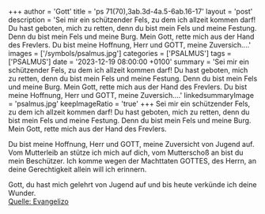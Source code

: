 +++
author = 'Gott'
title = 'ps 71(70),3ab.3d-4a.5-6ab.16-17'
layout = 'post'
description = 'Sei mir ein schützender Fels, zu dem ich allzeit kommen darf! Du hast geboten, mich zu retten, denn du bist mein Fels und meine Festung. Denn du bist mein Fels und meine Burg. Mein Gott, rette mich aus der Hand des Frevlers.  Du bist meine Hoffnung, Herr und GOTT, meine Zuversich....'
images = ['/symbols/psalmus.jpg']
categories = ['PSALMUS']
tags = ['PSALMUS']
date = '2023-12-19 08:00:00 +0100'
summary = 'Sei mir ein schützender Fels, zu dem ich allzeit kommen darf! Du hast geboten, mich zu retten, denn du bist mein Fels und meine Festung. Denn du bist mein Fels und meine Burg. Mein Gott, rette mich aus der Hand des Frevlers.  Du bist meine Hoffnung, Herr und GOTT, meine Zuversich....'
linkedsummaryImage = 'psalmus.jpg'
keepImageRatio = 'true'
+++
Sei mir ein schützender Fels, zu dem ich allzeit kommen darf!
Du hast geboten, mich zu retten, denn du bist mein Fels und meine Festung.
Denn du bist mein Fels und meine Burg.
Mein Gott, rette mich aus der Hand des Frevlers.

Du bist meine Hoffnung, Herr und GOTT, meine Zuversicht von Jugend auf.<!--more-->
Vom Mutterleib an stütze ich mich auf dich,
vom Mutterschoß an bist du mein Beschützer.
Ich komme wegen der Machttaten GOTTES, des Herrn, an deine Gerechtigkeit allein will ich erinnern.

Gott, du hast mich gelehrt von Jugend auf und bis heute verkünde ich deine Wunder.<br> [Quelle: Evangelizo](https://evangeliumtagfuertag.org/DE/gospel)